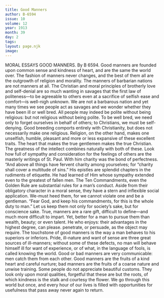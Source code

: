 ```yaml
---
title: Good Manners
author: B-6594
issue: 10
volume: 12
year: 1913
month: 39
day: 2
tags:
layout: page.njk
image:
---
```

MORAL ESSAYS    GOOD MANNERS.    By B 6594.    Good manners are founded upon common sense and kindness of heart, and are the same the world over. The fashion of manners never changes, and the best of them all are the outgrowth of religion and morality. The manners of barbarian nations are not manners at all. The Christian and moral principles of brotherly love and self-denial are so much wanting in savages that the first law of politeness—to be agreeable to others even at a sacrifice of selfish ease and comfort—is well-nigh unknown. We are not a barbarous nation and yet many times we see people act as savages and we wonder whether they have been ill or well bred. All people may indeed be polite without being religious: but not religious without being polite.    To be well bred, we need only to forget ourselves in behalf of others; to Christians, we must be self-denying. Good breeding comports entirely with Christianity, but does not necessarily make one religious. Religion, on the other hand, makes one unselfish, humble, pleasant and more or less expansive of these excellent traits.    The heart that makes the true gentlemen makes the true Christian. The greatness of the intellect combines naturally with both of these. Look how full of sympathy and consideration for the feelings of others are the masterly writings of St. Paul. With him charity was the bond of perfectness. “And above all things have fervent charity among yourselves; for “charity shall cover a multitude of sins.” His epistles are splendid chapters in the rudiments of etiquette.    He had learned of Him whose sympathy extended even to the greatest of fallen men. The Ten Commandments, even the Golden Rule are substantial rules for a man’s conduct. Aside from their obligatory character in a moral sense, they have a stern and inflexible social application. We-must heed them, for we cannot violate one and be a gentleman. “Fear God, and keep his commandments, for this is the whole duty to man.” Let us keep them not only for society’s sake, but for conscience sake.    True, manners are a rare gift, difficult to define—and much more difficult to impart. Yet, better for a man to pursue them than wealth, beauty; or even talent. He who enjoys: their advantages in the highest degree, can please. penetrate, or persuade, as the object may require. The touchstone of good manners is the way a man behaves to his superiors or inferiors. Pride, ill-nature and want of sense are three great sources of ill-manners; without some of these defects, no man will behave himself ill for want of experience, or of what, in the language of fools, is called knowing the world.    Good or bad manners are very communicable: men catch them from each other. Good manners are the fruits of a kind heart and careful nurture; bad manners are the fruits of a coarse nature and unwise training. Some people do not appreciate beautiful customs. They look only upon moral qualities, forgetful that these are but the roots, of which kindness is the stalk and courtesy the flower.    We go through this world but once, and every hour of our lives is filled with opportunities for usefulness that pass away never again to return. 
